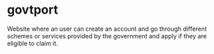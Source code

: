 # govtport
Website where an user can create an account and go through different schemes or services provided by the government and apply if they are eligible to claim it.
